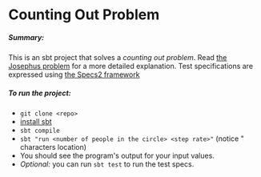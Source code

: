 Counting Out Problem
====================

##### Summary:
This is an sbt project that solves a *counting out problem*. Read [the Josephus problem](https://en.wikipedia.org/wiki/Josephus_problem) for a more detailed explanation.
Test specifications are expressed using [ the Specs2 framework](https://etorreborre.github.io/specs2/)

##### To run the project:
* `git clone <repo>`
* [install sbt](http://www.scala-sbt.org/0.13/docs/Setup.html)
* `sbt compile`
* `sbt "run <number of people in the circle> <step rate>"` (notice " characters location)
* You should see the program's output for your input values.
* *Optional:* you can run `sbt test` to run the test specs.